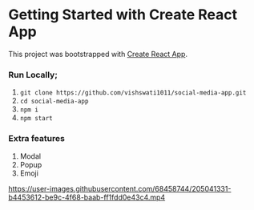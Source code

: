# Getting Started with Create React App

This project was bootstrapped with [Create React App](https://github.com/facebook/create-react-app).
 

### Run Locally;

1) `git clone https://github.com/vishswati1011/social-media-app.git`
2) `cd social-media-app`
3) `npm i`
4) `npm start`


### Extra features
1) Modal
2) Popup
3) Emoji




https://user-images.githubusercontent.com/68458744/205041331-b4453612-be9c-4f68-baab-ff1fdd0e43c4.mp4

